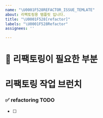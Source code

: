```yaml
---
name: "\U0001F528REFACTOR_ISSUE_TEMLATE"
about: 리팩토링용 탬플릿 입니다.
title: "\U0001F528[refactor]"
labels: "\U0001F528Refactor"
assignees: ''

---
```


# 🔨 리팩토링이 필요한 부분 

# 리팩토링 작업 브런치
<!-- refactor/issue-47-->

### ✅ refactoring TODO
<!-- 리팩토링 튜두  -->
- [ ]

